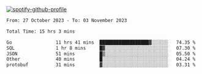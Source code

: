 [![spotify-github-profile](https://spotify-github-profile.vercel.app/api/view?uid=313pysyt3uxkjdidtiuvzf7nrnnu&cover_image=true&theme=natemoo-re&show_offline=false&background_color=121212&interchange=false&bar_color=53b14f&bar_color_cover=false)](https://spotify-github-profile.vercel.app/api/view?uid=313pysyt3uxkjdidtiuvzf7nrnnu&redirect=true)

<!--START_SECTION:waka-->

```txt
From: 27 October 2023 - To: 03 November 2023

Total Time: 15 hrs 3 mins

Go                11 hrs 41 mins  ██████████████████▓░░░░░░   74.35 %
SQL               1 hr 8 mins     █▓░░░░░░░░░░░░░░░░░░░░░░░   07.30 %
JSON              51 mins         █▒░░░░░░░░░░░░░░░░░░░░░░░   05.50 %
Other             40 mins         █░░░░░░░░░░░░░░░░░░░░░░░░   04.24 %
protobuf          31 mins         ▓░░░░░░░░░░░░░░░░░░░░░░░░   03.31 %
```

<!--END_SECTION:waka-->